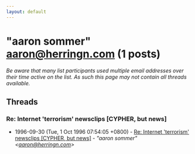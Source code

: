 ```yaml
---
layout: default
---
```


# "aaron sommer" <aaron@herringn.com> (1 posts)

_Be aware that many list participants used multiple email addresses over their time active on the list. As such this page may not contain all threads available._

## Threads

### Re: Internet 'terrorism' newsclips  [CYPHER, but news]
+ 1996-09-30 (Tue, 1 Oct 1996 07:54:05 +0800) - [Re: Internet 'terrorism' newsclips  [CYPHER, but news]](/archive/1996/09/3e539e4b7644c4bc5ebd8099bdb0ac73ee3ac6014e17546b5f93cc2330331734) - _"aaron sommer" \<aaron@herringn.com\>_


